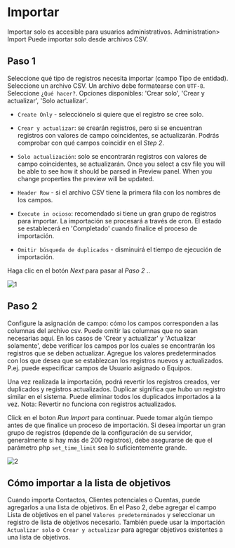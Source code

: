 # Importar

Importar solo es accesible para usuarios administrativos. Administration> Import Puede importar solo desde archivos CSV.

## Paso 1

Seleccione qué tipo de registros necesita importar (campo Tipo de entidad).
Seleccione un archivo CSV. Un archivo debe formatearse con `UTF-8`.
Seleccione `¿Qué hacer?`. Opciones disponibles: 'Crear solo', 'Crear y actualizar', 'Solo actualizar'.

* `Create Only` - selecciónelo si quiere que el registro se cree solo.
* `Crear y actualizar`: se crearán registros, pero si se encuentran registros con valores de campo coincidentes, se actualizarán. Podrás comprobar con qué campos coincidir en el _Step 2_.
* `Solo actualización`: solo se encontrarán registros con valores de campo coincidentes, se actualizarán.
Once you select a csv file you will be able to see how it should be parsed in Preview panel. When you change properties the preview will be updated. 

* `Header Row` - si el archivo CSV tiene la primera fila con los nombres de los campos.
* `Execute in ocioso`: recomendado si tiene un gran grupo de registros para importar. La importación se procesará a través de cron. El estado se establecerá en 'Completado' cuando finalice el proceso de importación.
* `Omitir búsqueda de duplicados` - disminuirá el tiempo de ejecución de importación.

Haga clic en el botón _Next_ para pasar al _Paso 2_ ..

![1](https://github.com/espocrm/documentation/blob/master/_static/images/administration/import/step-1.png)

## Paso 2

Configure la asignación de campo: cómo los campos corresponden a las columnas del archivo csv. Puede omitir las columnas que no sean necesarias aquí.
En los casos de 'Crear y actualizar' y 'Actualizar solamente', debe verificar los campos por los cuales se encontrarán los registros que se deben actualizar.
Agregue los valores predeterminados con los que desea que se establezcan los registros nuevos y actualizados. P.ej. puede especificar campos de Usuario asignado o Equipos.

Una vez realizada la importación, podrá revertir los registros creados, ver duplicados y registros actualizados. Duplicar significa que hubo un registro similar en el sistema. Puede eliminar todos los duplicados importados a la vez. Nota: Revertir no funciona con registros actualizados.

Click en el boton _Run Import_ para continuar. Puede tomar algún tiempo antes de que finalice un proceso de importación. Si desea importar un gran grupo de registros (depende de la configuración de su servidor, generalmente si hay más de 200 registros), debe asegurarse de que el parámetro php `set_time_limit` sea lo suficientemente grande.

![2](https://github.com/espocrm/documentation/blob/master/_static/images/administration/import/step-2.png)

## Cómo importar a la lista de objetivos

Cuando importa Contactos, Clientes potenciales o Cuentas, puede agregarlos a una lista de objetivos. En el Paso 2, debe agregar el campo Lista de objetivos en el panel `Valores predeterminados` y seleccionar un registro de lista de objetivos necesario. También puede usar la importación `Actualizar solo` o` Crear y actualizar` para agregar objetivos existentes a una lista de objetivos.
